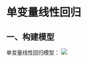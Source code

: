 # 单变量线性回归
## 一、构建模型
单变量线性回归模型：
![](https://github.com/daacheng/pythonForMachineLearning/blob/master/pic/ml2.png?raw=true)
